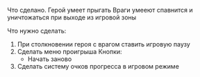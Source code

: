 Что сделано.
  Герой умеет прыгать
  Враги умееют спавнится и уничтожаться при выходе из игровой зоны


Что нужно сделать:
  1) При столкновении героя с врагом ставить игровую паузу
  2) Сделать меню проигрыша
     Кнопки:
       - Начать заново
  3) Сделать систему очков прогресса в игровом режиме
